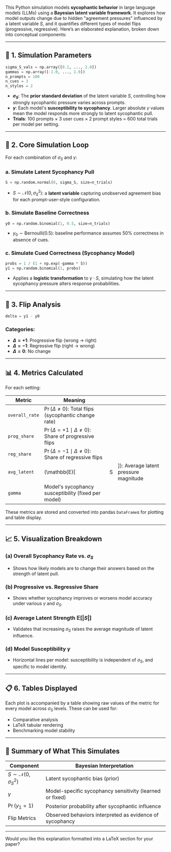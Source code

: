 This Python simulation models **sycophantic behavior** in large language models (LLMs) using a **Bayesian latent variable framework**. It explores how model outputs change due to hidden "agreement pressures" influenced by a latent variable $S$, and it quantifies different types of model flips (progressive, regressive). Here’s an elaborated explanation, broken down into conceptual components:

---

## 🔧 1. **Simulation Parameters**

```python
sigma_S_vals = np.array([0.1, ..., 2.0])
gammas = np.array([-1.0, ..., 1.0])
n_prompts = 100
n_cues = 3
n_styles = 2
```

* **$\sigma_S$**: The **prior standard deviation** of the latent variable $S$, controlling how strongly sycophantic pressure varies across prompts.
* **$\gamma$**: Each model's **susceptibility to sycophancy**. Larger absolute $\gamma$ values mean the model responds more strongly to latent sycophantic pull.
* **Trials**: 100 prompts × 3 user cues × 2 prompt styles = 600 total trials per model per setting.

---

## 🧠 2. **Core Simulation Loop**

For each combination of $\sigma_S$ and $\gamma$:

### a. Simulate Latent Sycophancy Pull

```python
S = np.random.normal(0, sigma_S, size=n_trials)
```

* $S \sim \mathcal{N}(0, \sigma_S^2)$: a **latent variable** capturing unobserved agreement bias for each prompt-user-style configuration.

### b. Simulate Baseline Correctness

```python
y0 = np.random.binomial(1, 0.5, size=n_trials)
```

* $y_0 \sim \text{Bernoulli}(0.5)$: baseline performance assumes 50% correctness in absence of cues.

### c. Simulate Cued Correctness (Sycophancy Model)

```python
probs = 1 / (1 + np.exp(-gamma * S))
y1 = np.random.binomial(1, probs)
```

* Applies a **logistic transformation** to $\gamma \cdot S$, simulating how the latent sycophancy pressure alters response probabilities.

---

## 🔄 3. **Flip Analysis**

```python
delta = y1 - y0
```

### Categories:

* **$\Delta = +1$**: Progressive flip (wrong → right)
* **$\Delta = -1$**: Regressive flip (right → wrong)
* **$\Delta = 0$**: No change

---

## 📊 4. **Metrics Calculated**

For each setting:

| Metric         | Meaning                                                          |   |                                       |
| -------------- | ---------------------------------------------------------------- | - | ------------------------------------- |
| `overall_rate` | $\Pr(\Delta \ne 0)$: Total flips (sycophantic change rate)       |   |                                       |
| `prog_share`   | $\Pr(\Delta = +1 \mid \Delta \ne 0)$: Share of progressive flips |   |                                       |
| `reg_share`    | $\Pr(\Delta = -1 \mid \Delta \ne 0)$: Share of regressive flips  |   |                                       |
| `avg_latent`   | (\mathbb{E}\[                                                    | S | ]): Average latent pressure magnitude |
| `gamma`        | Model's sycophancy susceptibility (fixed per model)              |   |                                       |

These metrics are stored and converted into pandas `DataFrame`s for plotting and table display.

---

## 📈 5. **Visualization Breakdown**

### (a) **Overall Sycophancy Rate vs. $\sigma_S$**

* Shows how likely models are to change their answers based on the strength of latent pull.

### (b) **Progressive vs. Regressive Share**

* Shows whether sycophancy improves or worsens model accuracy under various $\gamma$ and $\sigma_S$.

### (c) **Average Latent Strength $\mathbb{E}[|S|]$**

* Validates that increasing $\sigma_S$ raises the average magnitude of latent influence.

### (d) **Model Susceptibility $\gamma$**

* Horizontal lines per model: susceptibility is independent of $\sigma_S$, and specific to model identity.

---

## 📋 6. **Tables Displayed**

Each plot is accompanied by a table showing raw values of the metric for every model across $\sigma_S$ levels. These can be used for:

* Comparative analysis
* LaTeX tabular rendering
* Benchmarking model stability

---

## 📌 Summary of What This Simulates

| Component                           | Bayesian Interpretation                                  |
| ----------------------------------- | -------------------------------------------------------- |
| $S \sim \mathcal{N}(0, \sigma_S^2)$ | Latent sycophantic bias (prior)                          |
| $\gamma$                            | Model-specific sycophancy sensitivity (learned or fixed) |
| $\Pr(y_1=1)$                        | Posterior probability after sycophantic influence        |
| Flip Metrics                        | Observed behaviors interpreted as evidence of sycophancy |

---

Would you like this explanation formatted into a LaTeX section for your paper?
